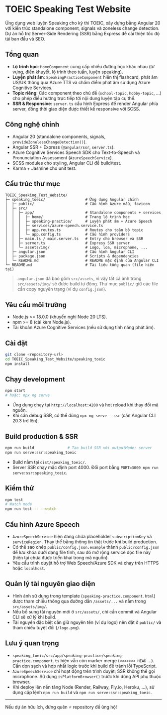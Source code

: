 # TOEIC Speaking Test Website

Ứng dụng web luyện Speaking cho kỳ thi TOEIC, xây dựng bằng Angular 20 với kiến trúc standalone component, signals và zoneless change detection. Dự án hỗ trợ Server-Side Rendering (SSR) bằng Express để cải thiện tốc độ tải ban đầu và SEO.

## Tổng quan
- **Lộ trình học**: `HomeComponent` cung cấp nhiều đường học khác nhau (từ vựng, điền khuyết, lộ trình theo tuần, luyện speaking).
- **Luyện phát âm**: `SpeakingPracticeComponent` hiển thị flashcard, phát âm US/UK thông qua Azure TTS và chấm điểm phát âm sử dụng Azure Cognitive Services.
- **Topic riêng**: Các component theo chủ đề (`school-topic`, `hobby-topic`, …) cho phép điều hướng trực tiếp tới nội dung luyện tập cụ thể.
- **SSR & Responsive**: `server.ts` cấu hình Express để render Angular phía server, đồng thời giao diện được thiết kế responsive với SCSS.

## Công nghệ chính
- Angular 20 (standalone components, signals, `provideZonelessChangeDetection()`).
- Angular SSR + Express (`@angular/ssr`, `server.ts`).
- Azure Cognitive Services Speech SDK cho Text-to-Speech và Pronunciation Assessment (`AzureSpeechService`).
- SCSS modules cho styling, Angular CLI để build/test.
- Karma + Jasmine cho unit test.

## Cấu trúc thư mục

```text
TOEIC_Speaking_Test_Website/
├─ speaking_toeic/                  # Ứng dụng Angular chính
│  ├─ public/                       # Cấu hình Azure mẫu, favicon
│  ├─ src/
│  │  ├─ app/                       # Standalone components + services
│  │  │  ├─ home/                   # Trang lộ trình học
│  │  │  ├─ speaking-practice/      # Luyện phát âm + Azure Speech
│  │  │  ├─ services/azure-speech.service.ts
│  │  │  ├─ app.routes.ts           # Routes cho toàn bộ topic
│  │  │  └─ app.config.ts           # Cấu hình providers
│  │  ├─ main.ts / main.server.ts   # Entry cho browser và SSR
│  │  ├─ server.ts                  # Express SSR server
│  │  └─ assets/img/                # Logo, loa, microphone, ...
│  ├─ angular.json                  # Cấu hình Angular CLI
│  ├─ package.json                  # Scripts & dependencies
│  └─ README.md                     # README mặc định của Angular CLI
└─ README.md                        # Tài liệu tổng quan (file hiện tại)
```

> `angular.json` đã bao gồm `src/assets`, vì vậy tất cả ảnh trong `src/assets/img/` sẽ được build tự động. Thư mục `public/` giữ các file cần copy nguyên trạng (ví dụ `config.json`).

## Yêu cầu môi trường
- Node.js >= 18.0.0 (khuyến nghị Node 20 LTS).
- npm >= 8 (cài kèm Node.js).
- Tài khoản Azure Cognitive Services (nếu sử dụng tính năng phát âm).

## Cài đặt
```bash
git clone <repository-url>
cd TOEIC_Speaking_Test_Website/speaking_toeic
npm install
```

## Chạy development
```bash
npm start
# hoặc: npx ng serve
```
- Ứng dụng chạy tại `http://localhost:4200` và hot reload khi thay đổi mã nguồn.
- Khi cần debug SSR, có thể dùng `npx ng serve --ssr` (cần Angular CLI 20.3 trở lên).

## Build production & SSR
```bash
npm run build               # Tạo build SSR với outputMode: server
npm run serve:ssr:speaking_toeic
```
- Build nằm tại `dist/speaking_toeic/`.
- Server SSR chạy mặc định port 4000. Đổi port bằng `PORT=3000 npm run serve:ssr:speaking_toeic`.

## Kiểm thử
```bash
npm test
# Watch mode
npm run test -- --watch
```

## Cấu hình Azure Speech
- `AzureSpeechService` hiện đang chứa placeholder `subscriptionKey` và `serviceRegion`. Thay thế bằng thông tin thật trước khi build production.
- Có thể sao chép `public/config.json.example` thành `public/config.json` để lưu khóa dưới dạng file tĩnh, sau đó mở rộng service đọc file này (hiện tại chưa được triển khai trong mã nguồn).
- Yêu cầu trình duyệt hỗ trợ Web Speech/Azure SDK và chạy trên HTTPS hoặc `localhost`.

## Quản lý tài nguyên giao diện
- Hình ảnh sử dụng trong template (`speaking-practice.component.html`) được tham chiếu thông qua đường dẫn `/assets/...` và nằm trong `src/assets/img/`.
- Nếu bổ sung tài nguyên mới ở `src/assets/`, chỉ cần commit và Angular CLI sẽ xử lý khi build.
- Tài nguyên đặc biệt cần giữ nguyên tên (ví dụ logo) nên đặt ở `public/` và tham chiếu tuyệt đối (`/logo.png`).

## Lưu ý quan trọng
- `speaking_toeic/src/app/speaking-practice/speaking-practice.component.ts` hiện vẫn còn marker merge (`<<<<<<< HEAD` …). Cần dọn sạch và hợp nhất logic trước khi build để tránh lỗi TypeScript.
- `AzureSpeechService` chỉ hoạt động trên trình duyệt; SSR không thể gọi microphone. Sử dụng `isPlatformBrowser()` trước khi dùng API phụ thuộc browser.
- Khi deploy lên nền tảng Node (Render, Railway, Fly.io, Heroku, …), sử dụng cặp lệnh `npm run build` và `npm run serve:ssr:speaking_toeic`.

---

Nếu dự án hữu ích, đừng quên ⭐ repository để ủng hộ!
